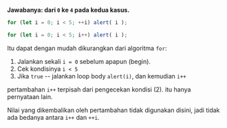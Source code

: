 **Jawabanya: dari `0` ke `4` pada kedua kasus.**

```js run
for (let i = 0; i < 5; ++i) alert( i );

for (let i = 0; i < 5; i++) alert( i );
```

Itu dapat dengan mudah dikurangkan dari algoritma `for`:

1. Jalankan sekali `i = 0` sebelum apapun (begin).
2. Cek kondisinya `i < 5`
3. Jika `true` -- jalankan loop body `alert(i)`, dan kemudian `i++`

pertambahan `i++` terpisah dari pengecekan kondisi (2). itu hanya pernyataan lain.

Nilai yang dikembalikan oleh pertambahan tidak digunakan disini, jadi tidak ada bedanya antara `i++` dan `++i`.
